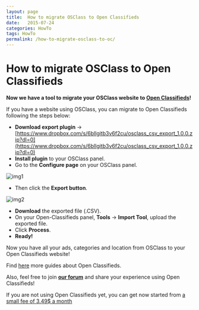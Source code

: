 ```yaml
---
layout: page
title:  How to migrate OSClass to Open Classifieds
date:   2015-07-24
categories: HowTo
tags: HowTo
permalink: /how-to-migrate-osclass-to-oc/
---
```

# How to migrate OSClass to Open Classifieds

**Now we have a tool to migrate your OSClass website to [Open Classifieds](http://open-classifieds.com/)!**

If you have a website using OSClass, you can migrate to Open Classifieds following the steps below:

+ **Download export plugin** -> [https://www.dropbox.com/s/6bllgitb3v6f2cu/osclass_csv_export_1.0.0.zip?dl=0](https://www.dropbox.com/s/6bllgitb3v6f2cu/osclass_csv_export_1.0.0.zip?dl=0)
+ **Install plugin** to your OSClass panel.
+ Go to the **Configure page** on your OSClass panel.

![img1](http://docs.yclas.com/images/osclass1.png)

+ Then click the **Export button**.

![img2](http://docs.yclas.com/images/osclass.png)

+ **Download** the exported file (.CSV).
+ On your Open-Classifieds panel, **Tools** -> **Import Tool**, upload the exported file.
+ Click **Process**.
+ **Ready!**

Now you have all your ads, categories and location from OSClass to your Open Classifieds website!

Find [here](http://docs.yclas.com/) more guides about Open Classifieds.

Also, feel free to join [**our forum**](http://forums.open-classifieds.com/) and share your experience using Open Classifieds!

If you are not using Open Classifieds yet, you can get now started from [a small fee of 3.49$ a month](http://open-classifieds.com/hosting/)
